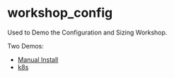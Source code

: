 # workshop_config
Used to Demo the Configuration and Sizing Workshop.

Two Demos:
+ [Manual Install](manual_install.md)
+ [k8s](gcloud_gke_demo.md)
